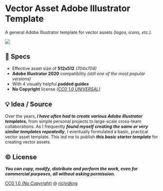 # Vector Asset Adobe Illustrator Template

A general Adobe Illustrator template for vector assets *(logos, icons, etc.)*.

<p align="left">
  <a href="https://raw.githubusercontent.com/richrdkng/vector-asset-ai-template/main/src/vector-asset-template.ai">
    <img src="https://img.shields.io/badge/download%20template-017524?style=for-the-badge" />
  </a>  
</p>

## 🎨 Specs

- Effective asset size of **512x512** *(704x704)*
- **Adobe Illustrator 2020** compatibility *(still one of the most popular versions)*
- With 4 visually helpful **padded guides**
- **No Copyright** license [*(CC0 1.0 UNIVERSAL)*](https://creativecommons.org/publicdomain/zero/1.0)

## 💡 Idea / Source

Over the years, ***I have often had to create various Adobe Illustrator 
templates***, from simple personal projects to large-scale cross-team 
collaborations. As I frequently ***found myself creating the same or very 
similar templates repeatedly***, I eventually formulated a basic, practical 
vector asset template. This led me to publish ***this basic starter template*** 
for creating vector assets.

## ©️ License

***You can copy, modify, distribute and perform the work, 
even for commercial purposes, all without asking permission.***

[CC0 1.0 *(No Copyright)*][url-license] @ [richrdkng][url-website]

<!--- References =============================================================================== -->

<!--- URLs -->
[url-website]: https://www.richrdkng.com
[url-license]: https://github.com/richrdkng/vector-asset-ai-template/blob/main/LICENSE
